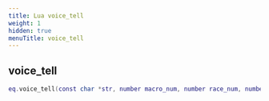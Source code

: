 ```yaml
---
title: Lua voice_tell
weight: 1
hidden: true
menuTitle: voice_tell
---
```

## voice_tell
```lua
eq.voice_tell(const char *str, number macro_num, number race_num, number gender_num) -- void
```